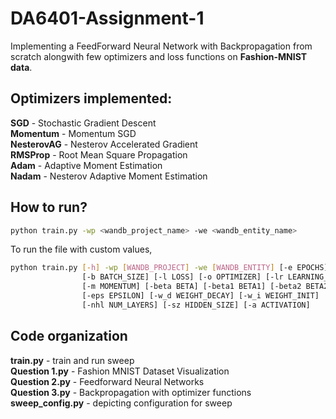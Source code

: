 # DA6401-Assignment-1
Implementing a FeedForward Neural Network with Backpropagation from scratch alongwith few optimizers and loss functions on **Fashion-MNIST data**.

## Optimizers implemented: <br>
**SGD** - Stochastic Gradient Descent <br>
**Momentum** - Momentum SGD <br>
**NesterovAG** - Nesterov Accelerated Gradient <br>
**RMSProp** - Root Mean Square Propagation<br>
**Adam** - Adaptive Moment Estimation<br>
**Nadam** - Nesterov Adaptive Moment Estimation<br>

## How to run? <br>
``` bash
python train.py -wp <wandb_project_name> -we <wandb_entity_name> 
```
To run the file with custom values,
```bash
python train.py [-h] -wp [WANDB_PROJECT] -we [WANDB_ENTITY] [-e EPOCHS]
                [-b BATCH_SIZE] [-l LOSS] [-o OPTIMIZER] [-lr LEARNING_RATE]
                [-m MOMENTUM] [-beta BETA] [-beta1 BETA1] [-beta2 BETA2]
                [-eps EPSILON] [-w_d WEIGHT_DECAY] [-w_i WEIGHT_INIT]
                [-nhl NUM_LAYERS] [-sz HIDDEN_SIZE] [-a ACTIVATION]
```
## Code organization <br>
**train.py** - train and run sweep <br>
**Question 1.py** - Fashion MNIST Dataset Visualization<br>
**Question 2.py** - Feedforward Neural Networks<br>
**Question 3.py** - Backpropagation with optimizer functions<br>
**sweep_config.py** - depicting configuration for sweep
